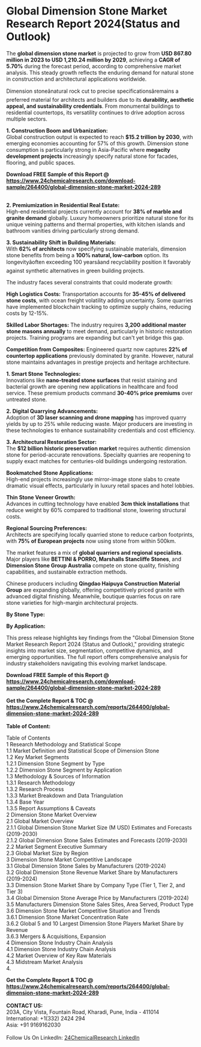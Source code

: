 <h1>Global Dimension Stone Market Research Report 2024(Status and Outlook)</h1><p>The <strong>global dimension stone market</strong> is projected to grow from <strong>USD 867.80 million in 2023 to USD 1,210.24 million by 2029</strong>, achieving a <strong>CAGR of 5.70%</strong> during the forecast period, according to comprehensive market analysis. This steady growth reflects the enduring demand for natural stone in construction and architectural applications worldwide.</p><p>Dimension stoneânatural rock cut to precise specificationsâremains a preferred material for architects and builders due to its <strong>durability, aesthetic appeal, and sustainability credentials</strong>. From monumental buildings to residential countertops, its versatility continues to drive adoption across multiple sectors.</p><p><strong>1. Construction Boom and Urbanization:</strong><br>
Global construction output is expected to reach <strong>$15.2 trillion by 2030</strong>, with emerging economies accounting for 57% of this growth. Dimension stone consumption is particularly strong in Asia-Pacific where <strong>megacity development projects</strong> increasingly specify natural stone for facades, flooring, and public spaces.</p><div><b>Download FREE Sample of this Report @ 
            <a href="https://www.24chemicalresearch.com/download-sample/264400/global-dimension-stone-market-2024-289">
            https://www.24chemicalresearch.com/download-sample/264400/global-dimension-stone-market-2024-289</a></b></div><br><p><strong>2. Premiumization in Residential Real Estate:</strong><br>
High-end residential projects currently account for <strong>38% of marble and granite demand</strong> globally. Luxury homeowners prioritize natural stone for its unique veining patterns and thermal properties, with kitchen islands and bathroom vanities driving particularly strong demand.</p><p><strong>3. Sustainability Shift in Building Materials:</strong><br>
With <strong>62% of architects</strong> now specifying sustainable materials, dimension stone benefits from being a <strong>100% natural, low-carbon</strong> option. Its longevityâoften exceeding 100 yearsâand recyclability position it favorably against synthetic alternatives in green building projects.</p><p>The industry faces several constraints that could moderate growth:</p><p><strong>High Logistics Costs:</strong> Transportation accounts for <strong>35-45% of delivered stone costs</strong>, with ocean freight volatility adding uncertainty. Some quarries have implemented blockchain tracking to optimize supply chains, reducing costs by 12-15%.</p><p><strong>Skilled Labor Shortages:</strong> The industry requires <strong>3,200 additional master stone masons annually</strong> to meet demand, particularly in historic restoration projects. Training programs are expanding but can't yet bridge this gap.</p><p><strong>Competition from Composites:</strong> Engineered quartz now captures <strong>22% of countertop applications</strong> previously dominated by granite. However, natural stone maintains advantages in prestige projects and heritage architecture.</p><p><strong>1. Smart Stone Technologies:</strong><br>
Innovations like <strong>nano-treated stone surfaces</strong> that resist staining and bacterial growth are opening new applications in healthcare and food service. These premium products command <strong>30-40% price premiums</strong> over untreated stone.</p><p><strong>2. Digital Quarrying Advancements:</strong><br>
Adoption of <strong>3D laser scanning and drone mapping</strong> has improved quarry yields by up to 25% while reducing waste. Major producers are investing in these technologies to enhance sustainability credentials and cost efficiency.</p><p><strong>3. Architectural Restoration Sector:</strong><br>
The <strong>$12 billion historic preservation market</strong> requires authentic dimension stone for period-accurate renovations. Specialty quarries are reopening to supply exact matches for centuries-old buildings undergoing restoration.</p><p><strong>Bookmatched Stone Applications:</strong><br>
    High-end projects increasingly use mirror-image stone slabs to create dramatic visual effects, particularly in luxury retail spaces and hotel lobbies.</p><p><strong>Thin Stone Veneer Growth:</strong><br>
    Advances in cutting technology have enabled <strong>3cm thick installations</strong> that reduce weight by 60% compared to traditional stone, lowering structural costs.</p><p><strong>Regional Sourcing Preferences:</strong><br>
    Architects are specifying locally quarried stone to reduce carbon footprints, with <strong>75% of European projects</strong> now using stone from within 500km.</p><p>The market features a mix of <strong>global quarriers and regional specialists</strong>. Major players like <strong>BETTINI &amp; PORRO, Marshalls Stancliffe Stones</strong>, and <strong>Dimension Stone Group Australia</strong> compete on stone quality, finishing capabilities, and sustainable extraction methods.</p><p>Chinese producers including <strong>Qingdao Haipuya Construction Material Group</strong> are expanding globally, offering competitively priced granite with advanced digital finishing. Meanwhile, boutique quarries focus on rare stone varieties for high-margin architectural projects.</p><p><strong>By Stone Type:</strong></p><p><strong>By Application:</strong></p><p>This press release highlights key findings from the "Global Dimension Stone Market Research Report 2024 (Status and Outlook)," providing strategic insights into market size, segmentation, competitive dynamics, and emerging opportunities. The full report offers comprehensive analysis for industry stakeholders navigating this evolving market landscape.</p><div><b>Download FREE Sample of this Report @ 
            <a href="https://www.24chemicalresearch.com/download-sample/264400/global-dimension-stone-market-2024-289">
            https://www.24chemicalresearch.com/download-sample/264400/global-dimension-stone-market-2024-289</a></b></div><br><div><b>Get the Complete Report & TOC @ 
            <a href="https://www.24chemicalresearch.com/reports/264400/global-dimension-stone-market-2024-289">
            https://www.24chemicalresearch.com/reports/264400/global-dimension-stone-market-2024-289</a></b></div><br>
            <b>Table of Content:</b><p>Table of Contents<br />
1 Research Methodology and Statistical Scope<br />
1.1 Market Definition and Statistical Scope of Dimension Stone<br />
1.2 Key Market Segments<br />
1.2.1 Dimension Stone Segment by Type<br />
1.2.2 Dimension Stone Segment by Application<br />
1.3 Methodology & Sources of Information<br />
1.3.1 Research Methodology<br />
1.3.2 Research Process<br />
1.3.3 Market Breakdown and Data Triangulation<br />
1.3.4 Base Year<br />
1.3.5 Report Assumptions & Caveats<br />
2 Dimension Stone Market Overview<br />
2.1 Global Market Overview<br />
2.1.1 Global Dimension Stone Market Size (M USD) Estimates and Forecasts (2019-2030)<br />
2.1.2 Global Dimension Stone Sales Estimates and Forecasts (2019-2030)<br />
2.2 Market Segment Executive Summary<br />
2.3 Global Market Size by Region<br />
3 Dimension Stone Market Competitive Landscape<br />
3.1 Global Dimension Stone Sales by Manufacturers (2019-2024)<br />
3.2 Global Dimension Stone Revenue Market Share by Manufacturers (2019-2024)<br />
3.3 Dimension Stone Market Share by Company Type (Tier 1, Tier 2, and Tier 3)<br />
3.4 Global Dimension Stone Average Price by Manufacturers (2019-2024)<br />
3.5 Manufacturers Dimension Stone Sales Sites, Area Served, Product Type<br />
3.6 Dimension Stone Market Competitive Situation and Trends<br />
3.6.1 Dimension Stone Market Concentration Rate<br />
3.6.2 Global 5 and 10 Largest Dimension Stone Players Market Share by Revenue<br />
3.6.3 Mergers & Acquisitions, Expansion<br />
4 Dimension Stone Industry Chain Analysis<br />
4.1 Dimension Stone Industry Chain Analysis<br />
4.2 Market Overview of Key Raw Materials<br />
4.3 Midstream Market Analysis<br />
4.</p><div><b>Get the Complete Report & TOC @ 
            <a href="https://www.24chemicalresearch.com/reports/264400/global-dimension-stone-market-2024-289">
            https://www.24chemicalresearch.com/reports/264400/global-dimension-stone-market-2024-289</a></b></div><br><b>CONTACT US:</b><br>
            203A, City Vista, Fountain Road, Kharadi, Pune, India - 411014<br>
            International: +1(332) 2424 294<br>
            Asia: +91 9169162030 <br><br>
            Follow Us On LinkedIn: <a href="https://www.linkedin.com/company/24chemicalresearch/">24ChemicalResearch LinkedIn</a>